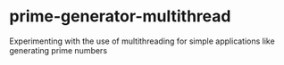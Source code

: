 # prime-generator-multithread
Experimenting with the use of multithreading for simple applications like generating prime numbers
